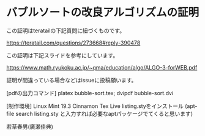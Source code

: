 # バブルソートの改良アルゴリズムの証明

この証明はteratailの下記質問に紐づくものです。

https://teratail.com/questions/273668#reply-390478

この証明は下記スライドを参考にしています。

https://www.math.ryukoku.ac.jp/~qma/education/algo/ALGO-3-forWEB.pdf

証明が間違っている場合などはissueに投稿願います。

[pdfの出力コマンド]
platex bubble-sort.tex; dvipdf bubble-sort.dvi

[制作環境]
Linux Mint 19.3 Cinnamon
Tex Live
listing.styをインストール
(apt-file search listing.sty と入力すれば必要なaptパッケージでてくると思います)

若草春男(廣瀬佳典)


